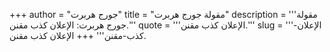 +++
author = "جورج هربرت"
title = "مقولة جورج هربرت"
description = '''مقولة جورج هربرت: الإعلان كذب مقنن.'''
quote = '''الإعلان كذب مقنن.'''
slug = '''الإعلان-كذب-مقنن'''
+++
الإعلان كذب مقنن.

